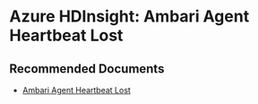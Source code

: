 <properties
    pageTitle="Ambari Agent Heartbeat Lost"
    description="TSG / How-to for know scenario"
    service="microsoft.hdinsight"
    resource="clusters"
    authors="tylerfox"
    ms.author="tyfox"
    displayOrder=""
    selfHelpType="Generic"
    supportTopicIds="32636433"
    resourceTags=""
    productPesIds="15078"
    cloudEnvironments="public, Fairfax"
    articleId="hdinsight-ambari-agent-heartbeat-lost"
/>
# Azure HDInsight: Ambari Agent Heartbeat Lost
 
## **Recommended Documents**

* [Ambari Agent Heartbeat Lost](https://hdinsight.github.io/ambari/ambari-agent-heartbeat-lost.html)
